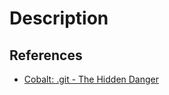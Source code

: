 # Description

## References

- [Cobalt: .git - The Hidden Danger](https://www.cobalt.io/blog/git-the-hidden-danger)